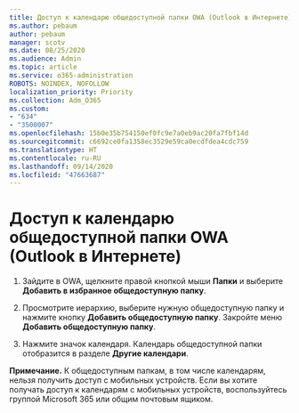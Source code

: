 ```yaml
---
title: Доступ к календарю общедоступной папки OWA (Outlook в Интернете)
ms.author: pebaum
author: pebaum
manager: scotv
ms.date: 08/25/2020
ms.audience: Admin
ms.topic: article
ms.service: o365-administration
ROBOTS: NOINDEX, NOFOLLOW
localization_priority: Priority
ms.collection: Adm_O365
ms.custom:
- "634"
- "3500007"
ms.openlocfilehash: 15b0e35b754150ef0fc9e7a0eb9ac20fa7fbf14d
ms.sourcegitcommit: c6692ce0fa1358ec3529e59ca0ecdfdea4cdc759
ms.translationtype: HT
ms.contentlocale: ru-RU
ms.lasthandoff: 09/14/2020
ms.locfileid: "47663687"
---
```

# <a name="access-a-public-folder-calendar-in-owa-outlook-on-the-web"></a>Доступ к календарю общедоступной папки OWA (Outlook в Интернете)

1. Зайдите в OWA, щелкните правой кнопкой мыши **Папки** и выберите **Добавить в избранное общедоступную папку**.

2. Просмотрите иерархию, выберите нужную общедоступную папку и нажмите кнопку **Добавить общедоступную папку**. Закройте меню **Добавить общедоступную папку**.  

3. Нажмите значок календаря. Календарь общедоступной папки отобразится в разделе **Другие календари**.  

**Примечание.** К общедоступным папкам, в том числе календарям, нельзя получить доступ с мобильных устройств. Если вы хотите получать доступ к календарям с мобильных устройств, воспользуйтесь группой Microsoft 365 или общим почтовым ящиком.
